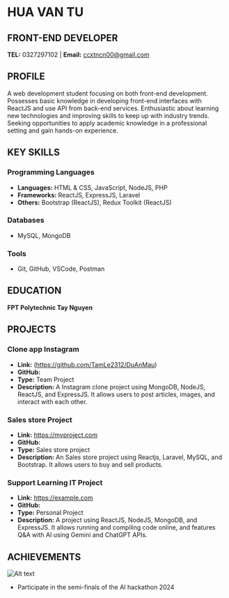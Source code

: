 # HUA VAN TU
## FRONT-END DEVELOPER

**TEL:** 0327297102 | **Email:** ccxtncn00@gmail.com

## PROFILE

A web development student focusing on both front-end development. Possesses basic knowledge in developing front-end interfaces with ReactJS and use API from back-end services. Enthusiastic about learning new technologies and improving skills to keep up with industry trends. Seeking opportunities to apply academic knowledge in a professional setting and gain hands-on experience.

## KEY SKILLS

### Programming Languages
- **Languages:** HTML & CSS, JavaScript, NodeJS, PHP
- **Frameworks:** ReactJS, ExpressJS, Laravel
- **Others:** Bootstrap (ReactJS), Redux Toolkit (ReactJS)

### Databases
- MySQL, MongoDB

### Tools
- Git, GitHub, VSCode, Postman

## EDUCATION

**FPT Polytechnic Tay Nguyen**

## PROJECTS

### Clone app Instagram
- **Link:** (https://github.com/TamLe2312/DuAnMau)
- **GitHub:**
- **Type:** Team Project
- **Description:** A Instagram clone project using MongoDB, NodeJS, ReactJS, and ExpressJS. It allows users to post articles, images, and interact with each other.

### Sales store Project
- **Link:** https://myproject.com
- **GitHub:**
- **Type:** Sales store project
- **Description:** An Sales store project using Reactjs, Laravel, MySQL, and Bootstrap. It allows users to buy and sell products.

### Support Learning IT Project
- **Link:** https://example.com
- **GitHub:**
- **Type:** Personal Project
- **Description:** A project using ReactJS, NodeJS, MongoDB, and ExpressJS. It allows running and compiling code online, and features Q&A with AI using Gemini and ChatGPT APIs.

## ACHIEVEMENTS
![Alt text](https://i.pinimg.com/564x/b4/bb/c6/b4bbc6d92cf040d7a1e23baa29ad1ff6.jpg)
- Participate in the semi-finals of the AI ​​hackathon 2024
